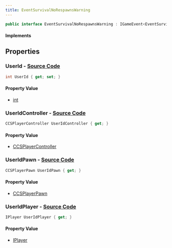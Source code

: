 ```yaml
---
title: EventSurvivalNoRespawnsWarning
---
```


```csharp
public interface EventSurvivalNoRespawnsWarning : IGameEvent<EventSurvivalNoRespawnsWarning>
```

#### Implements

## Properties

### **UserId** - [Source Code](https://github.com/swiftly-solution/swiftlys2/blob/main/managed/src/SwiftlyS2.Generated/GameEvents/Interfaces/EventSurvivalNoRespawnsWarning.cs#L37)

```csharp
int UserId { get; set; }
```

#### Property Value

- [int](https://learn.microsoft.com/dotnet/api/system.int32)

### **UserIdController** - [Source Code](https://github.com/swiftly-solution/swiftlys2/blob/main/managed/src/SwiftlyS2.Generated/GameEvents/Interfaces/EventSurvivalNoRespawnsWarning.cs#L22)

```csharp
CCSPlayerController UserIdController { get; }
```

#### Property Value

- [CCSPlayerController](/docs/api/shared/schemadefinitions/ccsplayercontroller)

### **UserIdPawn** - [Source Code](https://github.com/swiftly-solution/swiftlys2/blob/main/managed/src/SwiftlyS2.Generated/GameEvents/Interfaces/EventSurvivalNoRespawnsWarning.cs#L28)

```csharp
CCSPlayerPawn UserIdPawn { get; }
```

#### Property Value

- [CCSPlayerPawn](/docs/api/shared/schemadefinitions/ccsplayerpawn)

### **UserIdPlayer** - [Source Code](https://github.com/swiftly-solution/swiftlys2/blob/main/managed/src/SwiftlyS2.Generated/GameEvents/Interfaces/EventSurvivalNoRespawnsWarning.cs#L31)

```csharp
IPlayer UserIdPlayer { get; }
```

#### Property Value

- [IPlayer](/docs/api/shared/players/iplayer)

